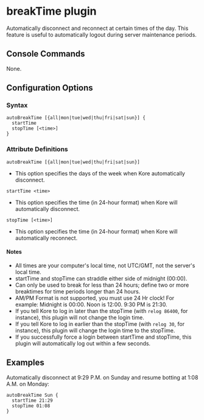 # breakTime plugin

Automatically disconnect and reconnect at certain times of the day. This
feature is useful to automatically logout during server maintenance periods.

## Console Commands

None.

## Configuration Options

### Syntax

```
autoBreakTime [{all|mon|tue|wed|thu|fri|sat|sun}] {
  startTime 
  stopTime [<time>]
}
```

### Attribute Definitions

`autoBreakTime [{all|mon|tue|wed|thu|fri|sat|sun}]`
* This option specifies the days of the week when Kore automatically disconnect.

`startTime <time>`
* This option specifies the time (in 24-hour format) when Kore will automatically disconnect.

`stopTime [<time>]`
* This option specifies the time (in 24-hour format) when Kore will automatically reconnect.


#### Notes

* All times are your computer's local time, not UTC/GMT, not the server's local time.
* startTime and stopTime can straddle either side of midnight (00:00).
* Can only be used to break for less than 24 hours; define two or more breaktimes for time periods longer than 24 hours.
* AM/PM Format is not supported, you must use 24 Hr clock! For example: Midnight is 00:00. Noon is 12:00. 9:30 PM is 21:30.
* If you tell Kore to log in later than the stopTime (with `relog 86400`, for instance), this plugin will not change the login time.
* If you tell Kore to log in earlier than the stopTime (with `relog 30`, for instance), this plugin will change the login time to the stopTime.
* If you successfully force a login between startTime and stopTime, this plugin will automatically log out within a few seconds.

## Examples

Automatically disconnect at 9:29 P.M. on Sunday and resume botting at 1:08 A.M. on Monday:
```
autoBreakTime Sun {
  startTime 21:29
  stopTime 01:08
}
```

